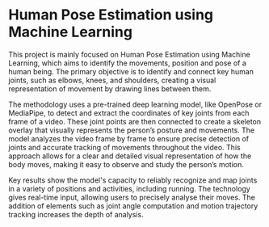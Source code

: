 # Human Pose Estimation using Machine Learning
This project is mainly focused on Human Pose Estimation using Machine Learning, which aims to identify the movements, position and pose of a human being. The primary objective is to identify and connect key human joints, such as elbows, knees, and shoulders, creating a visual representation of movement by drawing lines between them. 

 
The methodology uses a pre-trained deep learning model, like OpenPose or MediaPipe, to detect and extract the coordinates of key joints from each frame of a video. These joint points are then connected to create a skeleton overlay that visually represents the person’s posture and movements. The model analyzes the video frame by frame to ensure precise detection of joints and accurate tracking of movements throughout the video. This approach allows for a clear and detailed visual representation of how the body moves, making it easy to observe and study the person’s motion. 

 
Key results show the model's capacity to reliably recognize and map joints in a variety of positions and activities, including running. The technology gives real-time input, allowing users to precisely analyse their moves. The addition of elements such as joint angle computation and motion trajectory tracking increases the depth of analysis. 
